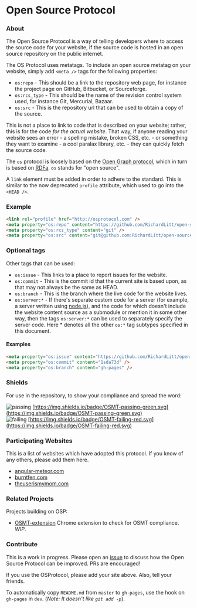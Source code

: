 # Open Source Protocol

### About

The Open Source Protocol is a way of telling developers where to access the source code for your website, if the source code is hosted in an open source repository on the public internet.

The OS Protocol uses metatags. To include an open source metatag on your website, simply add `<meta />` tags for the following properties:

* `os:repo` - This should be a link to the repository web page, for instance the project page on GitHub, Bitbucket, or Sourceforge.
* `os:rcs_type` - This should be the name of the revision control system used, for instance Git, Mercurial, Bazaar.
* `os:src` - This is the repository url that can be used to obtain a copy of the source.

This is not a place to link to code that is described on your website; rather, this is for the code _for the actual website_. That way, if anyone reading your website sees an error - a spelling mistake, broken CSS, etc. - or something they want to examine - a cool paralax library, etc. - they can quickly fetch the source code.

The `os` protocol is loosely based on the [Open Graph protocol](http://ogp.me/), which in turn is based on [RDFa](https://en.wikipedia.org/wiki/RDFa). `os` stands for "open source".

A `link` element must be added in order to adhere to the standard. This is similar to the now deprecated `profile` attribute, which used to go into the `<HEAD />`.

### Example

```html
<link rel="profile" href="http://osprotocol.com" />
<meta property="os:repo" content="https://github.com/RichardLitt/open-source-protocol" />
<meta property="os:rcs_type" content="git" />
<meta property="os:src" content="git@github.com:RichardLitt/open-source-protocol.git" />
```

### Optional tags

Other tags that can be used:

* `os:issue` - This links to a place to report issues for the website.
* `os:commit` - This is the commit id that the current site is based upon, as that may not always be the same as HEAD.
* `os:branch` - This is the branch where the live code for the website lives.
* `os:server:*` - If there's separate custom code for a server (for example, a server written using [node.js](https://nodejs.org)), and the code for which doesn't include the website content source as a submodule or mention it in some other way, then the tags `os:server:*` can be used to separately specify the server code. Here \* denotes all the other `os:*` tag subtypes specified in this document.

#### Examples

```html
<meta property="os:issue" content="https://github.com/RichardLitt/open-source-protocol/issues" />
<meta property="os:commit" content="1sda73d" />
<meta property="os:branch" content="gh-pages" />
```

### Shields

For use in the repository, to show your compliance and spread the word:

![passing](https://img.shields.io/badge/OSMT-passing-green.svg) [https://img.shields.io/badge/OSMT-passing-green.svg](https://img.shields.io/badge/OSMT-passing-green.svg)  
![failing](https://img.shields.io/badge/OSMT-failing-red.svg) [https://img.shields.io/badge/OSMT-failing-red.svg](https://img.shields.io/badge/OSMT-failing-red.svg)

### Participating Websites

This is a list of websites which have adopted this protocol. If you know of any others, please add them here.

* [angular-meteor.com](http://angular-meteor.com/)
* [burntfen.com](http://burntfen.com)
* [theuserismymom.com](http://theuserismymom.com)

### Related Projects

Projects building on OSP:

* [OSMT-extension](https://github.com/RichardLitt/osmt-extension) Chrome extension to check for OSMT compliance. _WIP_.

### Contribute

This is a work in progress. Please open an [issue](https://github.com/RichardLitt/open-source-protocol/issues) to discuss how the Open Source Protocol can be improved. PRs are encouraged!

If you use the OSProtocol, please add your site above. Also, tell your friends.

To automatically copy `README.md` from `master` to `gh-pages`, use the hook on `gh-pages` in `dev`. (_Note: It doesn't like `git add -p`_).
